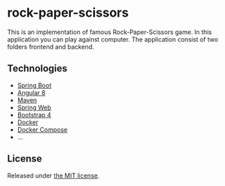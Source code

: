 # rock-paper-scissors
This is an implementation of famous Rock-Paper-Scissors game. In this application you can play against computer. The application consist of two folders frontend and backend.

## Technologies

* [Spring Boot](http://projects.spring.io/spring-boot/)
* [Angular 8](https://angular.io/)
* [Maven](http://maven.apache.org/)
* [Spring Web](http://spring.io/guides/gs/rest-service/)
* [Bootstrap 4](https://getbootstrap.com/docs/4.0/getting-started/introduction/)
* [Docker](https://www.docker.com/)
* [Docker Compose](https://docs.docker.com/compose/)
* ...

## License

Released under [the MIT license](LICENSE).
